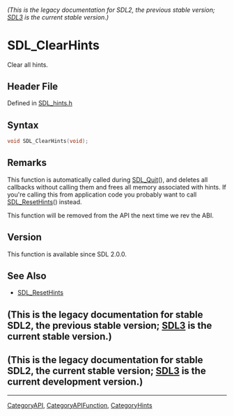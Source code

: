 ###### (This is the legacy documentation for SDL2, the previous stable version; [SDL3](https://wiki.libsdl.org/SDL3/) is the current stable version.)
# SDL_ClearHints

Clear all hints.

## Header File

Defined in [SDL_hints.h](https://github.com/libsdl-org/SDL/blob/SDL2/include/SDL_hints.h)

## Syntax

```c
void SDL_ClearHints(void);
```

## Remarks

This function is automatically called during [SDL_Quit](SDL_Quit)(), and
deletes all callbacks without calling them and frees all memory associated
with hints. If you're calling this from application code you probably want
to call [SDL_ResetHints](SDL_ResetHints)() instead.

This function will be removed from the API the next time we rev the ABI.

## Version

This function is available since SDL 2.0.0.

## See Also

- [SDL_ResetHints](SDL_ResetHints)


## (This is the legacy documentation for stable SDL2, the previous stable version; [SDL3](https://wiki.libsdl.org/SDL3/) is the current stable version.)



## (This is the legacy documentation for stable SDL2, the current stable version; [SDL3](https://wiki.libsdl.org/SDL3/) is the current development version.)



----
[CategoryAPI](CategoryAPI), [CategoryAPIFunction](CategoryAPIFunction), [CategoryHints](CategoryHints)

